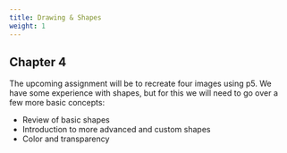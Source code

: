 ```yaml
---
title: Drawing & Shapes
weight: 1
---
```

## Chapter 4

The upcoming assignment will be to recreate four images using p5. We have some experience with shapes, but for this we will need to go over a few more basic concepts:

* Review of basic shapes
* Introduction to more advanced and custom shapes
* Color and transparency